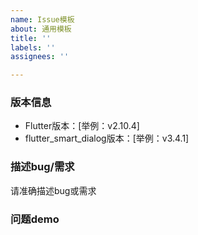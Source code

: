 ```yaml
---
name: Issue模板
about: 通用模板
title: ''
labels: ''
assignees: ''

---
```


### 版本信息
- Flutter版本：[举例：v2.10.4]
- flutter_smart_dialog版本：[举例：v3.4.1]

### 描述bug/需求
请准确描述bug或需求

### 问题demo
<!-- 
如果连可复现问题的最简demo（可执行的main文件）都懒得提供，你觉得我还会耗费精力，免费帮你解决问题吗?
无法提供复现demo的issue, 会被打上no demo标签, 然后直接关闭
-->

